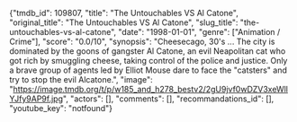 {"tmdb_id": 109807, "title": "The Untouchables VS Al Catone", "original_title": "The Untouchables VS Al Catone", "slug_title": "the-untouchables-vs-al-catone", "date": "1998-01-01", "genre": ["Animation / Crime"], "score": "0.0/10", "synopsis": "Cheesecago, 30's ... The city is dominated by the goons of gangster Al Catone, an evil Neapolitan cat  who got rich by smuggling cheese, taking control of the police and justice. Only a brave group of agents led by Elliot Mouse dare to face the \"catsters\" and try to stop the evil Alcatone.", "image": "https://image.tmdb.org/t/p/w185_and_h278_bestv2/2gU9jvf0wDZV3xeWllYJfy9AP9f.jpg", "actors": [], "comments": [], "recommandations_id": [], "youtube_key": "notfound"}
